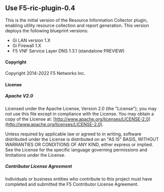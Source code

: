 ## Use F5-ric-plugin-0.4 
This is the initial version of the Resource Information Collector plugin, enabling utility resource collection and report generation. This version deploys the following blueprint versions:
 
 - Gi LAN version 1.X
 - Gi Firewall 1.X
 - F5 VNF Service Layer DNS 1.3.1 (standalone PREVIEW)

#### Copyright
Copyright 2014-2022 F5 Networks Inc.

#### License

##### Apache V2.0 
Licensed under the Apache License, Version 2.0 (the "License"); you may not use this file except in compliance with the License. You may obtain a copy of the License at: [http://www.apache.org/licenses/LICENSE-2.0](http://www.apache.org/licenses/LICENSE-2.0).

Unless required by applicable law or agreed to in writing, software distributed under the License is distributed on an "AS IS" BASIS, WITHOUT WARRANTIES OR CONDITIONS OF ANY KIND, either express or implied. See the License for the specific language governing permissions and limitations under the License.

##### Contributor License Agreement
Individuals or business entities who contribute to this project must have completed and submitted the F5 Contributor License Agreement.
